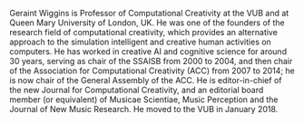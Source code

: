 Geraint Wiggins is Professor of Computational Creativity at the VUB and at Queen Mary University of London, UK. 
He was one of the founders of the research field of computational creativity, which provides an alternative approach to the simulation intelligent and creative human activities on computers. He has worked in creative AI and cognitive science for around 30 years, serving as chair of the SSAISB from 2000 to 2004, and then chair of the Association for Computational Creativity (ACC) from 2007 to 2014; he is now chair of the General Assembly of the ACC. He is editor-in-chief of the new Journal for Computational Creativity, and an editorial board member (or equivalent) of Musicae Scientiae, Music Perception and the Journal of New Music Research. 
He moved to the VUB in January 2018.